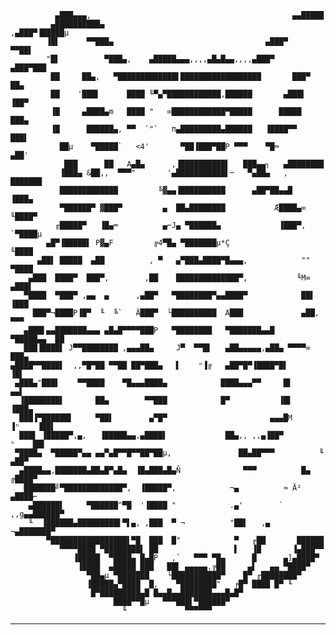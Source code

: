 

              ▄███▄▄▄,                                             ▄▄█████          
             ▄██████████▄                                      ,▄███▀▐█████µ        
            ▐█▌      ▀▀███▄                                  ▄███▀     ▀▀██▌        
            "█▌          ▀███▄,    ▄█████▄▄▄,,,,▄█▄█▄▄,,,,▄███▀     ▄███▀███        
             ██     ██▄,   ▀█████████████▌██████████████████       ███▀   ██▄       
             ██    '███▌      ████ ╙▀▄▀████████████,██████       ▄███▌   ▐██▀       
             ▐█     ▄████▄m   ████ "   ∞████████████▀█████      █████    ███▄       
             ▐█      ██████▄, ▀▀  `"`   π▄█████████▄██████   ▐████▀▀    ███▌        
               ██µ    ▀█████`   <4'       ▀██▐███▀██P ▀▀▀    ▀█═       ▄██'         
                ███      ██   A▄█▄      ,▐██████████▌   ███▄▄┐   ▄████████          
               ▐███▄ &██,,  ▀▀▀"       '▄███████████▌─   ▀▄██▄   ,  ███████         
               █████████████         ╚▓▄▄▐██████████      ▄██▀██▄▄█    ▐███▄        
               ▀██████▀ ▓███▀         ▄  ██▄████████           Æ████▄∞ ╙████▀       
              ╓█████▀   ▐█▄═          ▄⌐J▄ ▀██████▄             ▐███▀,  `▀████µ     
            ▄█▀▐█████▌ P▓▄F         ╔4▀█▄ ▀███████µ*Ç                     ╙████     
          ▄██▌ █████  ▄██          , ▀   ▄▀███▄████▀█▄▄▄,            ""   ▀████     
        ▄███  ████▀  ███▀,        ,██    ██████████████▀,           ╙M∞    ▄███▌    
       ▀████  ▀███▀ ,▄▄  ▄      ,▄██▀   ▀████████▀▄▄████▀            ██▌    ▐███    
         ███▀¬████P▐█▀  ╙  ╚`   Ä███▀  └██████████  A███             ▄██,    ▀▀▀    
       ▄███▌▄▄███████▄▄▄ ▄█▄█▀▀▀▀███P   ▀████████   ▀███████▄▄█     ▀█████▄▄  ██    
       ███▐████▌ J▀▀████████ ,▄▄▄██▄     J▀  ▀▀█▌   ▄██▄▄▄▄▄,▄██▄ ▀▀▀▀∞       ███▄  
    ▄████▀▀████▌  ,,▀█▀██ ▀▀██ ██▀███▄   ▌    ⁿ▐╔   ▄██▀█▀▐████▀█▌             ▐█▌  
     ▄███▄"███▌    ▀▀████    ▀█▄▄▄████▄            ████▄▄▄▀▀     █▌             ▄▄▌ 
      ▐████████▌       ██▄        ▀▀███            █▀           ▐█▌            ▐███▄
      ███▐▀██████▌     ▀██▌        ▄▀█▀                       ▄▄▄█M      ▐ⁿ    ▐██▌ 
      ███▌ ▐█████▀,▄,   ▐█████▄▄,▄████▌             ██▄,, ,,▄▐██▀         ⁿ    ██▌  
     ▀████▄  ▀█████▀▄▄ ▄▄▀▄█▀▀█▀▀██▀██µ,               ██▄██▀▀▀          ╙   ▄██▀   
      ▄████▄▄,███████▄██▄█▀▄█▄  ▐█▄███▄█▄Ñ              ▀▀▀          █▄    ╔████▀   
       ███████╝▀█████████████▀,  ▐█████▀,            ¬▄          ≈ Ä²     ▄████⌐    
        ▄██████▌     ▀██████^▀█  '▐████ "            .▄'        `  ,,g▄▄██████▀     
        ╙  ▐██████▄█████████▌▀▌▄, ,███  ▀ ¬          "██▌   ,▄    ¬▄███████▀        
            ▀█████████████████▌▀█  ███  █"            ▀   ╓██       ██████          
               ▀▀▀▀████ ▀████████▌ ██                 ▌   ▐█       ▐▄███▀▀          
                  ▐█████  ▀████▄ █▄█P   ,`   ▀▀▀ ▀█▄      █      ▄]▄████▀           
                   ▐████  ▄█████ ███   ██▌ ▄▄▄▄▄,╔██     ▄▌   ▄▄ ▀████▀             
                     ▀██▄µ ▀███████    └███████████▀    █▀ ╓████████▀               
                     ▐█████▄▀████  █,    ▀████████"   ╒█▀ ████ █▀ ╙                 
                      █▀█████████▄█ █▄▄█▄▄███████▄▄▄█▄█▀                            
                           ████▀▀█µ   ▀▀▀███▌▀██████▀                               
                             ╙             ▀▀▀▀▀▀                                   
    
---
